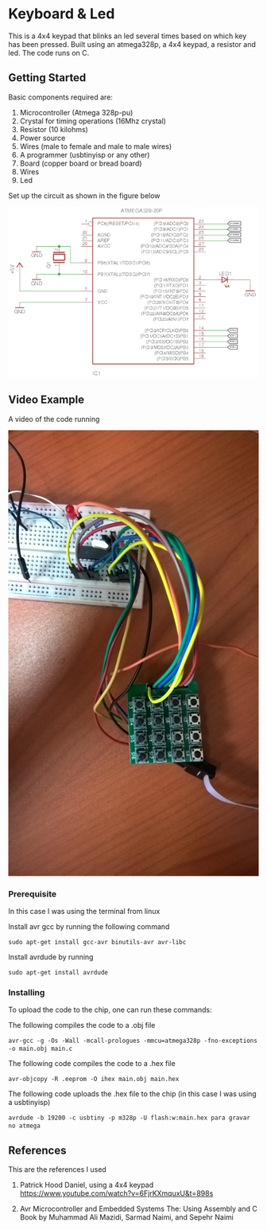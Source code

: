 # Keyboard & Led

This is a 4x4 keypad that blinks an led several times based on which key has been pressed. Built using an atmega328p, a 4x4 keypad, a resistor and led. The code runs on C. 

## Getting Started

Basic components required are:

1. Microcontroller (Atmega 328p-pu)
2. Crystal for timing operations (16Mhz crystal)
3. Resistor (10 kilohms)
4. Power source
5. Wires (male to female and male to male wires)
6. A programmer (usbtinyisp or any other)
7. Board (copper board or bread board)
8. Wires
9. Led

Set up the circuit as shown in the figure below

<p align="center">
	<img src="./Assets/schematic.png" />
</p>

## Video Example

A video of the code running

<a href="http://www.youtube.com/watch?feature=player_embedded&v=DgLSUZ3092I
" target="_blank"><p align="center"><img src="./Assets/WP_20171101_13_13_23_Pro.jpg" 
alt="clock counting downwards"/></p></a>

### Prerequisite

In this case I was using the terminal from linux

Install avr gcc by running the following command
```
sudo apt-get install gcc-avr binutils-avr avr-libc
```
Install avrdude by running
```
sudo apt-get install avrdude
```

### Installing

To upload the code to the chip, one can run these commands:

The following compiles the code to a .obj file
 ```
avr-gcc -g -Os -Wall -mcall-prologues -mmcu=atmega328p -fno-exceptions -o main.obj main.c
```    
The following code compiles the code to a .hex file
```
avr-objcopy -R .eeprom -O ihex main.obj main.hex
```
The following code uploads the .hex file to the chip (in this case I was using a usbtinyisp)
```
avrdude -b 19200 -c usbtiny -p m328p -U flash:w:main.hex para gravar no atmega
```

## References

This are the references I used  

1. Patrick Hood Daniel, using a 4x4 keypad https://www.youtube.com/watch?v=6FjrKXmquxU&t=898s

2. Avr Microcontroller and Embedded Systems The: Using Assembly and C
Book by Muhammad Ali Mazidi, Sarmad Naimi, and Sepehr Naimi
